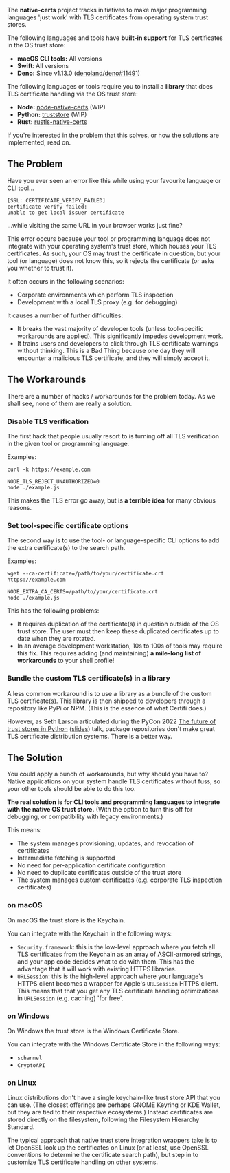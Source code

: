 The **native-certs** project tracks initiatives to make major programming languages 'just work' with TLS certificates from operating system trust stores.

The following languages and tools have **built-in support** for TLS certificates in the OS trust store:

- **macOS CLI tools:** All versions
- **Swift**: All versions
- **Deno:** Since v1.13.0 ([denoland/deno#11491](https://github.com/denoland/deno/pull/11491))

The following languages or tools require you to install a **library** that does TLS certificate handling via the OS trust store:

- **Node:** [node-native-certs](https://github.com/bnoordhuis/node-native-certs) (WIP)
- **Python:** [truststore](https://github.com/sethmlarson/truststore) (WIP)
- **Rust:** [rustls-native-certs](https://github.com/rustls/rustls-native-certs)

If you're interested in the problem that this solves, or how the solutions are implemented, read on.

## The Problem

Have you ever seen an error like this while using your favourite language or CLI tool...

```
[SSL: CERTIFICATE_VERIFY_FAILED]
certificate verify failed:
unable to get local issuer certificate
```

...while visiting the same URL in your browser works just fine?

This error occurs because your tool or programming language does not integrate with your operating system's trust store, which houses your TLS certificates. As such, your OS may trust the certificate in question, but your tool (or language) does not know this, so it rejects the certificate (or asks you whether to trust it).

It often occurs in the following scenarios:

- Corporate environments which perform TLS inspection
- Development with a local TLS proxy (e.g. for debugging)

It causes a number of further difficulties:

- It breaks the vast majority of developer tools (unless tool-specific workarounds are applied). This significantly impedes development work.
- It trains users and developers to click through TLS certificate warnings without thinking. This is a Bad Thing because one day they will encounter a malicious TLS certificate, and they will simply accept it.

## The Workarounds

There are a number of hacks / workarounds for the problem today. As we shall see, none of them are really a solution.

### Disable TLS verification

The first hack that people usually resort to is turning off all TLS verification in the given tool or programming language.

Examples:

```shell
curl -k https://example.com
```

```shell
NODE_TLS_REJECT_UNAUTHORIZED=0
node ./example.js
```

This makes the TLS error go away, but is **a terrible idea** for many obvious reasons.

### Set tool-specific certificate options

The second way is to use the tool- or language-specific CLI options to add the extra certificate(s) to the search path.

Examples:

```shell
wget --ca-certificate=/path/to/your/certificate.crt  https://example.com
```

```shell
NODE_EXTRA_CA_CERTS=/path/to/your/certificate.crt
node ./example.js
```

This has the following problems:

- It requires duplication of the certificate(s) in question outside of the OS trust store. The user must then keep these duplicated certificates up to date when they are rotated.
- In an average development workstation, 10s to 100s of tools may require this fix. This requires adding (and maintaining) **a mile-long list of workarounds** to your shell profile!

### Bundle the custom TLS certificate(s) in a library

A less common workaround is to use a library as a bundle of the custom TLS certificate(s). This library is then shipped to developers through a repository like PyPi or NPM. (This is the essence of what Certifi does.)

However, as Seth Larson articulated during the PyCon 2022 [The future of trust stores in Python](https://youtu.be/1IiL31tUEVk?t=698) ([slides](https://speakerdeck.com/sethmlarson/the-future-of-trust-stores-in-python)) talk, package repositories don't make great TLS certificate distribution systems. There is a better way.

## The Solution

You could apply a bunch of workarounds, but why should you have to? Native applications on your system handle TLS certificates without fuss, so your other tools should be able to do this too.

**The real solution is for CLI tools and programming languages to integrate with the native OS trust store.**  (With the option to turn this off for debugging, or compatibility with legacy environments.)

This means:

- The system manages provisioning, updates, and revocation of certificates
- Intermediate fetching is supported
- No need for per-application certificate configuration
- No need to duplicate certificates outside of the trust store
- The system manages custom certificates (e.g. corporate TLS inspection certificates)

### on macOS

On macOS the trust store is the Keychain.

You can integrate with the Keychain in the following ways:

- `Security.framework`: this is the low-level approach where you fetch all TLS certificates from the Keychain as an array of ASCII-armored strings, and your app code decides what to do with them. This has the advantage that it will work with existing HTTPS libraries.
- `URLSession`: this is the high-level approach where your language's HTTPS client becomes a wrapper for Apple's `URLSession` HTTPS client. This means that that you get any TLS certificate handling optimizations in `URLSession` (e.g. caching) 'for free'.

### on Windows

On Windows the trust store is the Windows Certificate Store.

You can integrate with the Windows Certificate Store in the following ways:

- `schannel`
- `CryptoAPI`

### on Linux

Linux distributions don't have a single keychain-like trust store API that you can use. (The closest offerings are perhaps GNOME Keyring or KDE Wallet, but they are tied to their respective ecosystems.) Instead certificates are stored directly on the filesystem, following the Filesystem Hierarchy Standard.

The typical approach that native trust store integration wrappers take is to let OpenSSL look up the certificates on Linux (or at least, use OpenSSL conventions to determine the certificate search path), but step in to customize TLS certificate handling on other systems.
